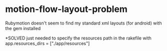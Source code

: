 # motion-flow-layout-problem
Rubymotion doesn't seem to find my standard xml layouts (for android) with the gem installed

*SOLVED
just needed to specify the resources path in the rakefile with app.resources_dirs = ["./app/resources"]

